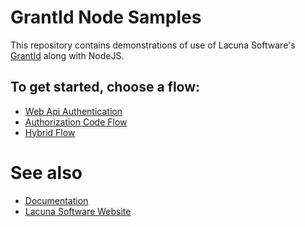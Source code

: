 # GrantId Node Samples

This repository contains demonstrations of use of Lacuna Software's [GrantId](https://grantid.com/) along with NodeJS.

## To get started, choose a flow:

- [Web Api Authentication]()
- [Authorization Code Flow]()
- [Hybrid Flow]()

# See also

- [Documentation](https://docs.lacunasoftware.com/en-us/articles/grant-id/index.html)
- [Lacuna Software Website](https://www.lacunasoftware.com/en/) 